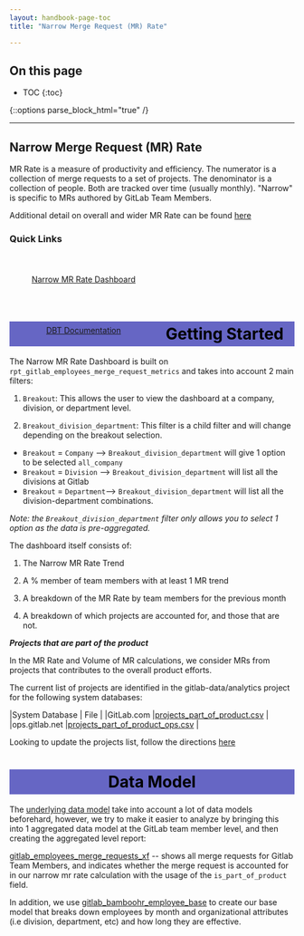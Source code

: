 ```yaml
---
layout: handbook-page-toc
title: "Narrow Merge Request (MR) Rate"

---
```

<link rel="stylesheet" type="text/css" href="/stylesheets/biztech.css" />

## On this page

- TOC
{:toc}

{::options parse_block_html="true" /}

---
## Narrow Merge Request (MR) Rate

MR Rate is a measure of productivity and efficiency. The numerator is a collection of merge requests to a set of projects. The denominator is a collection of people. Both are tracked over time (usually monthly).  "Narrow" is specific to MRs authored by GitLab Team Members.

Additional detail on overall and wider MR Rate can be found [here](https://about.gitlab.com/handbook/engineering/merge-request-rate/)

### Quick Links
<div class="flex-row" markdown="0" style="height:80px">
  <a href="https://app.periscopedata.com/app/gitlab/820498/TD:-MR-Rate---WIP" class="btn btn-purple" style="width:50%;height:100%;margin:5px;float:left;display:flex;justify-content:center;align-items:center;">Narrow MR Rate Dashboard</a>
  <a href="https://dbt.gitlabdata.com/#!/model/model.gitlab_snowflake.rpt_gitlab_employees_merge_request_metrics" class="btn btn-purple" style="width:50%;height:100%;margin:5px;float:left;display:flex;justify-content:center;align-items:center;">DBT Documentation</a>
</div>

<style> #headerformat {
background-color: #6666c4; color: black; padding: 5px; text-align: center;
}
</style>
<h1 id="headerformat">Getting Started </h1>

The Narrow MR Rate Dashboard is built on `rpt_gitlab_employees_merge_request_metrics` and takes into account 2 main filters:

1) `Breakout`: This allows the user to view the dashboard at a company, division, or department level. 

2) `Breakout_division_department`: This filter is a child filter and will change depending on the breakout selection.
  * `Breakout` = `Company` --> `Breakout_division_department` will give 1 option to be selected `all_company`
  * `Breakout` = `Division` --> `Breakout_division_department` will list all the divisions at Gitlab
  * `Breakout` = `Department`--> `Breakout_division_department`  will list all the division-department combinations.

  *Note: the `Breakout_division_department` filter only allows you to select 1 option as the data is pre-aggregated.*


The dashboard itself consists of:
1) The Narrow MR Rate Trend

2) A % member of team members with at least 1 MR trend

3) A breakdown of the MR Rate by team members for the previous month

4) A breakdown of which projects are accounted for, and those that are not.


***Projects that are part of the product***

In the MR Rate and Volume of MR calculations, we consider MRs from projects that contributes to the overall product efforts.

The current list of projects are identified in the gitlab-data/analytics project for the following system databases:

|System Database	| File                          |
|GitLab.com	        |[projects_part_of_product.csv](https://gitlab.com/gitlab-data/analytics/-/blob/master/transform/snowflake-dbt/data/projects_part_of_product.csv)  |
|ops.gitlab.net	    |[projects_part_of_product_ops.csv](https://gitlab.com/gitlab-data/analytics/-/blob/master/transform/snowflake-dbt/data/projects_part_of_product_ops.csv) |


Looking to update the projects list, follow the directions [here](https://about.gitlab.com/handbook/engineering/merge-request-rate/#updating-the-list-of-projects)

<style> #headerformat {
background-color: #6666c4; color: black; padding: 5px; text-align: center;}
</style>
<h1 id="headerformat">Data Model</h1>

The [underlying data model](https://dbt.gitlabdata.com/#!/model/model.gitlab_snowflake.rpt_gitlab_employees_merge_request_metrics?g_v=1&g_i=%2Brpt_gitlab_employees_merge_request_metrics%2B) take into account a lot of data models beforehard, however, we try to make it easier to analyze by bringing this into 1 aggregated data model at the GitLab team member level, and then creating the aggregated level report:

[gitlab_employees_merge_requests_xf](https://dbt.gitlabdata.com/#!/model/model.gitlab_snowflake.rpt_gitlab_employees_merge_request_metrics) -- shows all merge requests for Gitlab Team Members, and indicates whether the merge request is accounted for in our narrow mr rate calculation with the usage of the `is_part_of_product` field.

In addition, we use [gitlab_bamboohr_employee_base](https://dbt.gitlabdata.com/#!/model/model.gitlab_snowflake.gitlab_bamboohr_employee_base) to create our base model that breaks down employees by month and organizational attributes (i.e division, department, etc) and how long they are effective. 






